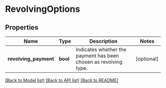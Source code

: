 # RevolvingOptions

## Properties
Name | Type | Description | Notes
------------ | ------------- | ------------- | -------------
**revolving_payment** | **bool** | Indicates whether the payment has been chosen as revolving type. | [optional] 

[[Back to Model list]](../README.md#documentation-for-models) [[Back to API list]](../README.md#documentation-for-api-endpoints) [[Back to README]](../README.md)



